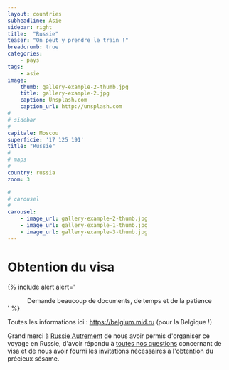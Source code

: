 ```yaml
---
layout: countries
subheadline: Asie
sidebar: right
title:  "Russie"
teaser: "On peut y prendre le train !"
breadcrumb: true
categories:
    - pays
tags:
    - asie
image:
    thumb: gallery-example-2-thumb.jpg
    title: gallery-example-2.jpg
    caption: Unsplash.com
    caption_url: http://unsplash.com
#
# sidebar
#
capitale: Moscou
superficie: '17 125 191'
title: "Russie"
#
# maps
#
country: russia
zoom: 3

#
# carousel
#
carousel:
    - image_url: gallery-example-2-thumb.jpg
    - image_url: gallery-example-1-thumb.jpg
    - image_url: gallery-example-3-thumb.jpg
---
```


# Obtention du visa
{% include alert alert='<center>Demande beaucoup de documents, de temps et de la patience</center>' %}
<p>Toutes les informations ici : <a href='https://belgium.mid.ru/fr_FR/formalites-d-obtention-d-un-visa-touristique'>https://belgium.mid.ru</a> (pour la Belgique !)</p>
<p>Grand merci à <a href='http://www.russieautrement.com/'>Russie Autrement</a> de nous avoir permis d'organiser ce voyage en Russie, d'avoir répondu à <a href='http://www.russieautrement.com/visa-et-invitations/questions-sur-le-visa/'>toutes nos questions</a> concernant de visa et de nous avoir fourni les invitations nécessaires à l'obtention du précieux sésame.</p>

